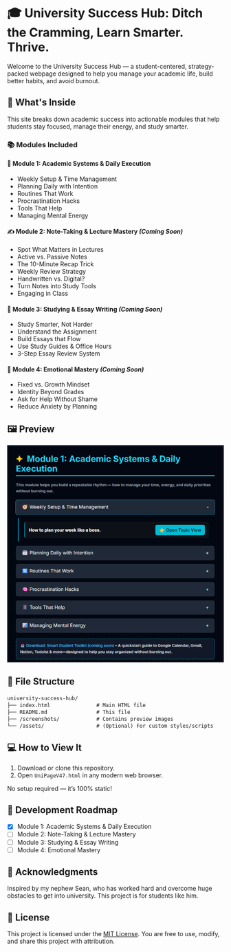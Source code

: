 # 🎓 University Success Hub: Ditch the Cramming, Learn Smarter. Thrive.

Welcome to the University Success Hub — a student-centered, strategy-packed webpage designed to help you manage your academic life, build better habits, and avoid burnout.

## 🌟 What's Inside

This site breaks down academic success into actionable modules that help students stay focused, manage their energy, and study smarter.

### 📚 Modules Included

#### 🧭 Module 1: Academic Systems & Daily Execution
- Weekly Setup & Time Management
- Planning Daily with Intention
- Routines That Work
- Procrastination Hacks
- Tools That Help
- Managing Mental Energy

#### ✍️ Module 2: Note-Taking & Lecture Mastery *(Coming Soon)*
- Spot What Matters in Lectures
- Active vs. Passive Notes
- The 10-Minute Recap Trick
- Weekly Review Strategy
- Handwritten vs. Digital?
- Turn Notes into Study Tools
- Engaging in Class

#### 📖 Module 3: Studying & Essay Writing *(Coming Soon)*
- Study Smarter, Not Harder
- Understand the Assignment
- Build Essays that Flow
- Use Study Guides & Office Hours
- 3-Step Essay Review System

#### 🧠 Module 4: Emotional Mastery *(Coming Soon)*
- Fixed vs. Growth Mindset
- Identity Beyond Grades
- Ask for Help Without Shame
- Reduce Anxiety by Planning

## 🖼️ Preview

![Preview of Module 1](screenshots/module1-preview.png)

## 📁 File Structure

```plaintext
university-success-hub/
├── index.html               # Main HTML file
├── README.md                # This file
├── /screenshots/            # Contains preview images
└── /assets/                 # (Optional) For custom styles/scripts
```

## 💻 How to View It

1. Download or clone this repository.
2. Open `UniPageV47.html` in any modern web browser.

No setup required — it’s 100% static!

## 🚧 Development Roadmap

- [x] Module 1: Academic Systems & Daily Execution
- [ ] Module 2: Note-Taking & Lecture Mastery
- [ ] Module 3: Studying & Essay Writing
- [ ] Module 4: Emotional Mastery

## 🙏 Acknowledgments

Inspired by my nephew Sean, who has worked hard and overcome huge obstacles to get into university. This project is for students like him.

## 📄 License

This project is licensed under the [MIT License](LICENSE). You are free to use, modify, and share this project with attribution.
